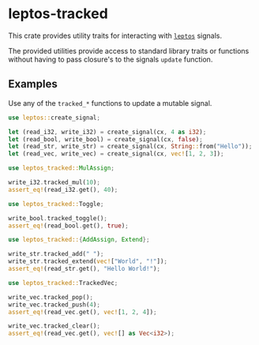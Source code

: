
# leptos-tracked

This crate provides utility traits for interacting with [`leptos`](https://github.com/leptos-rs/leptos) signals.

The provided utilities provide access to standard library traits or functions without having to pass closure's to the signals `update` function.

## Examples

Use any of the `tracked_*` functions to update a mutable signal. 

```rust
use leptos::create_signal;

let (read_i32, write_i32) = create_signal(cx, 4 as i32);
let (read_bool, write_bool) = create_signal(cx, false);
let (read_str, write_str) = create_signal(cx, String::from("Hello"));
let (read_vec, write_vec) = create_signal(cx, vec![1, 2, 3]);

use leptos_tracked::MulAssign;

write_i32.tracked_mul(10);
assert_eq!(read_i32.get(), 40);

use leptos_tracked::Toggle;

write_bool.tracked_toggle();
assert_eq!(read_bool.get(), true);

use leptos_tracked::{AddAssign, Extend};

write_str.tracked_add(" ");
write_str.tracked_extend(vec!["World", "!"]);
assert_eq!(read_str.get(), "Hello World!");

use leptos_tracked::TrackedVec;

write_vec.tracked_pop();
write_vec.tracked_push(4);
assert_eq!(read_vec.get(), vec![1, 2, 4]);

write_vec.tracked_clear();
assert_eq!(read_vec.get(), vec![] as Vec<i32>);
```

